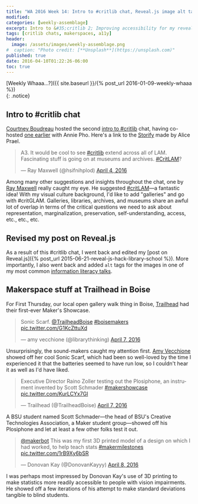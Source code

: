 ```yaml
---
title: "WA 2016 Week 14: Intro to #critlib chat, Reveal.js image alt tags"
modified:
categories: [weekly-assemblage]
excerpt: Intro to &#35;critlib 2; Improving accessibility for my reveal.js slides; Maker Showcase sounds and accessible statistics
tags: [critlib chats, makerspaces, a11y]
header:
  image: /assets/images/weekly-assemblage.png
#  caption: "Photo credit: [**Unsplash**](https://unsplash.com)"
published: true
date: 2016-04-10T01:22:26-06:00
toc: true
---
```

  
[Weekly Whaaa…?]({{ site.baseurl }}/{% post_url 2016-01-09-weekly-whaaa %})  
{: .notice}  

## Intro to #critlib chat  

[Courtney Boudreau](https://about.me/courtums) hosted the second [intro to #critlib]() chat, having co-hosted [one earlier](http://critlib.org/intro-to-critlib-chat-part-1/) with Annie Pho. Here's a link to the [Storify](https://storify.com/AlicePrael/intro-to-critlib-part-2) made by Alice Prael.   

<blockquote class="twitter-tweet" data-lang="en"><p lang="en" dir="ltr">A3. It would be cool to see <a href="https://twitter.com/hashtag/critlib?src=hash">#critlib</a> extend across all of LAM. Fascinating stuff is going on at museums and archives. <a href="https://twitter.com/hashtag/CritLAM?src=hash">#CritLAM</a>?</p>&mdash; Ray Maxwell (@hsifnihplod) <a href="https://twitter.com/hsifnihplod/status/717055960972439553">April 4, 2016</a></blockquote> <script async src="//platform.twitter.com/widgets.js" charset="utf-8"></script>  

Among many other suggestions and insights throughout the chat, one by [Ray Maxwell](https://raymmaxx.wordpress.com) really caught my eye. He suggested [#critLAM](https://twitter.com/hashtag/CritLAM?src=hash)—a fantastic idea! With my visual culture background, I'd like to add "galleries" and go with #critGLAM. Galleries, libraries, archives, and museums share an awful lot of overlap in terms of the critical questions we need to ask about representation, marginalization, preservation, self-understanding, access, etc., etc., etc.  

## Revised my post on Reveal.js  

As a result of this #critlib chat, I went back and edited my [post on Reveal.js]({% post_url 2015-06-21-reveal-js-hack-library-school %}). More importantly, I also went back and added `alt` tags for the images in one of my most common [information literacy talks](http://www.ryanpatrickrandall.com/talks/cwi.html).  

## Makerspace stuff at Trailhead in Boise  

For First Thursday, our local open gallery walk thing in Boise, [Trailhead](https://trailheadboise.org) had their first-ever Maker's Showcase.   

<blockquote class="twitter-tweet" data-lang="en"><p lang="en" dir="ltr">Sonic Scarf. <a href="https://twitter.com/TrailheadBoise">@TrailheadBoise</a> <a href="https://twitter.com/hashtag/boisemakers?src=hash">#boisemakers</a> <a href="https://t.co/G1KcZttuXd">pic.twitter.com/G1KcZttuXd</a></p>&mdash; amy vecchione (@librarythinking) <a href="https://twitter.com/librarythinking/status/718219540036001793">April 7, 2016</a></blockquote> <script async src="//platform.twitter.com/widgets.js" charset="utf-8"></script>  

Unsurprisingly, the sound-makers caught my attention first. [Amy Vecchione]() showed off her cool Sonic Scarf, which had been so well-loved by the time I experienced it that the batteries seemed to have run low, so I couldn't hear it as well as I'd have liked.  

<blockquote class="twitter-tweet" data-lang="en"><p lang="en" dir="ltr">Executive Director Raino Zoller testing out the Plosiphone, an instrument invented by Scott Schmader <a href="https://twitter.com/hashtag/makershowcase?src=hash">#makershowcase</a> <a href="https://t.co/KurLCYx7Gl">pic.twitter.com/KurLCYx7Gl</a></p>&mdash; Trailhead (@TrailheadBoise) <a href="https://twitter.com/TrailheadBoise/status/718218094955610113">April 7, 2016</a></blockquote> <script async src="//platform.twitter.com/widgets.js" charset="utf-8"></script>

A BSU student named Scott Schmader—the head of BSU's Creative Technologies Association, a Maker student group—showed off his Plosiphone and let at least a few other folks test it out.   

<blockquote class="twitter-tweet" data-lang="en"><p lang="en" dir="ltr"><a href="https://twitter.com/makerbot">@makerbot</a> This was my first 3D printed model of a design on which I had worked, to help teach stats <a href="https://twitter.com/hashtag/makermilestones?src=hash">#makermilestones</a> <a href="https://t.co/1rB9Xy6bSR">pic.twitter.com/1rB9Xy6bSR</a></p>&mdash; Donovan Kay (@DonovanKayyy) <a href="https://twitter.com/DonovanKayyy/status/718508778325344256">April 8, 2016</a></blockquote> <script async src="//platform.twitter.com/widgets.js" charset="utf-8"></script>  

I was perhaps most impressed by Donovan Kay's use of 3D printing to make statistics more readily accessible to people with vision impairments. He showed off a few iterations of his attempt to make standard deviations tangible to blind students.  